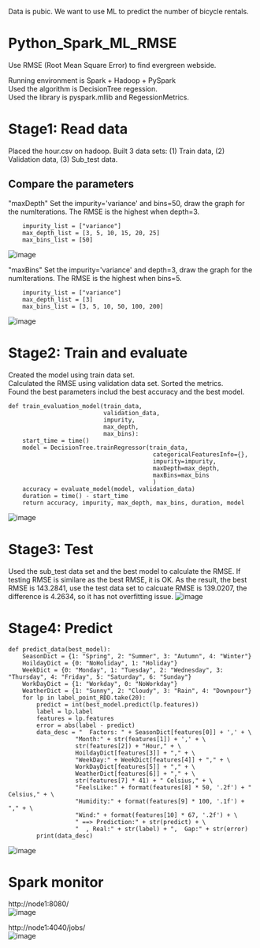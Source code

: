 Data is pubic. We want to use ML to predict the number of bicycle rentals. 

# Python_Spark_ML_RMSE
Use RMSE (Root Mean Square Error) to find evergreen webside. 

Running environment is Spark + Hadoop + PySpark    
Used the algorithm is DecisionTree regession.     
Used the library is pyspark.mllib and RegessionMetrics. 

# Stage1:  Read data
Placed the hour.csv on hadoop. Built 3 data sets: (1) Train data, (2) Validation data, (3) Sub_test data.

## Compare the parameters
"maxDepth"
Set the impurity='variance' and bins=50, draw the graph for the numIterations. The RMSE is the highest when depth=3. 
~~~
    impurity_list = ["variance"]
    max_depth_list = [3, 5, 10, 15, 20, 25]
    max_bins_list = [50]
~~~
![image](https://user-images.githubusercontent.com/75282285/194718627-fef4af6d-8bc6-4867-8049-f0a535fc1887.png)


"maxBins"
Set the impurity='variance' and depth=3, draw the graph for the numIterations. The RMSE is the highest when bins=5. 
~~~
    impurity_list = ["variance"]
    max_depth_list = [3]
    max_bins_list = [3, 5, 10, 50, 100, 200]
~~~
![image](https://user-images.githubusercontent.com/75282285/194719315-f3a46599-f1af-48b2-96ed-0a12381c3725.png)



# Stage2: Train and evaluate   
Created the model using train data set.   
Calculated the RMSE using validation data set.
Sorted the metrics.    
Found the best parameters includ the best accuracy and the best model.  
~~~
def train_evaluation_model(train_data,
                           validation_data,
                           impurity,
                           max_depth,
                           max_bins):
    start_time = time()
    model = DecisionTree.trainRegressor(train_data,
                                         categoricalFeaturesInfo={},
                                         impurity=impurity,
                                         maxDepth=max_depth,
                                         maxBins=max_bins
                                         )
    accuracy = evaluate_model(model, validation_data)
    duration = time() - start_time
    return accuracy, impurity, max_depth, max_bins, duration, model
~~~
![image](https://user-images.githubusercontent.com/75282285/194719343-cd54ec15-168c-4abc-b6cb-3962250d4cfb.png)



# Stage3: Test
Used the sub_test data set and the best model to calculate the RMSE. If testing RMSE is similare as the best RMSE, it is OK.
As the result, the best RMSE is 143.2841, use the test data set to calcuate RMSE is 139.0207, the difference is 4.2634, so it has not overfitting issue. 
![image](https://user-images.githubusercontent.com/75282285/194720733-07f3ad85-968d-4221-9d0c-5d8836ea7a15.png)


# Stage4: Predict
~~~
def predict_data(best_model):
    SeasonDict = {1: "Spring", 2: "Summer", 3: "Autumn", 4: "Winter"}
    HoildayDict = {0: "NoHoliday", 1: "Holiday"}
    WeekDict = {0: "Monday", 1: "Tuesday", 2: "Wednesday", 3: "Thursday", 4: "Friday", 5: "Saturday", 6: "Sunday"}
    WorkDayDict = {1: "Workday", 0: "NoWorkday"}
    WeatherDict = {1: "Sunny", 2: "Cloudy", 3: "Rain", 4: "Downpour"}
    for lp in label_point_RDD.take(20):
        predict = int(best_model.predict(lp.features))
        label = lp.label
        features = lp.features
        error = abs(label - predict)
        data_desc = "  Factors: " + SeasonDict[features[0]] + ',' + \
                   "Month:" + str(features[1]) + ',' + \
                   str(features[2]) + "Hour," + \
                   HoildayDict[features[3]] + "," + \
                   "WeekDay:" + WeekDict[features[4]] + "," + \
                   WorkDayDict[features[5]] + "," + \
                   WeatherDict[features[6]] + "," + \
                   str(features[7] * 41) + " Celsius," + \
                   "FeelsLike:" + format(features[8] * 50, '.2f') + " Celsius," + \
                   "Humidity:" + format(features[9] * 100, '.1f') + "," + \
                   "Wind:" + format(features[10] * 67, '.2f') + \
                   " ==> Prediction:" + str(predict) + \
                   "  , Real:" + str(label) + ",  Gap:" + str(error)
        print(data_desc)
~~~
![image](https://user-images.githubusercontent.com/75282285/194721016-000fbbeb-36d2-40f7-b1f2-8c2e6bdc10be.png)


# Spark monitor
http://node1:8080/    
![image](https://user-images.githubusercontent.com/75282285/194720513-4badd7c2-ae22-4c67-9eba-77dccae28bb1.png)

http://node1:4040/jobs/   
![image](https://user-images.githubusercontent.com/75282285/194720490-042ba697-a6c7-49bd-ba29-fc500e182444.png)

